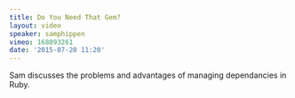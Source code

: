 ```yaml
---
title: Do You Need That Gem?
layout: video
speaker: samphippen
vimeo: 168093261
date: '2015-07-20 11:20'
---
```


Sam discusses the problems and advantages of managing dependancies in Ruby.
